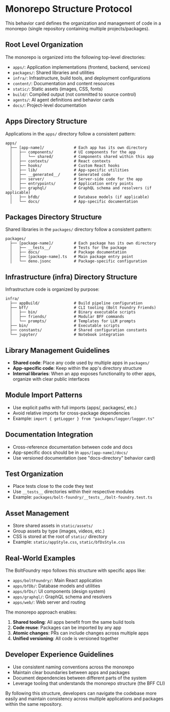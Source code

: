 # Monorepo Structure Protocol

This behavior card defines the organization and management of code in a monorepo
(single repository containing multiple projects/packages).

## Root Level Organization

The monorepo is organized into the following top-level directories:

- `apps/`: Application implementations (frontend, backend, services)
- `packages/`: Shared libraries and utilities
- `infra/`: Infrastructure, build tools, and deployment configurations
- `content/`: Documentation and content resources
- `static/`: Static assets (images, CSS, fonts)
- `build/`: Compiled output (not committed to source control)
- `agents/`: AI agent definitions and behavior cards
- `docs/`: Project-level documentation

## Apps Directory Structure

Applications in the `apps/` directory follow a consistent pattern:

```
apps/
  ├── [app-name]/             # Each app has its own directory
  │   ├── components/         # UI components for the app
  │   │   └── shared/         # Components shared within this app
  │   ├── contexts/           # React contexts
  │   ├── hooks/              # Custom React hooks
  │   ├── lib/                # App-specific utilities
  │   ├── __generated__/      # Generated code
  │   ├── server/             # Server-side code for the app
  │   ├── entrypoints/        # Application entry points
  │   ├── graphql/            # GraphQL schema and resolvers (if applicable)
  │   ├── bfdb/               # Database models (if applicable)
  │   └── docs/               # App-specific documentation
```

## Packages Directory Structure

Shared libraries in the `packages/` directory follow a consistent pattern:

```
packages/
  ├── [package-name]/         # Each package has its own directory
  │   ├── __tests__/          # Tests for the package
  │   ├── docs/               # Package documentation
  │   ├── [package-name].ts   # Main package entry point
  │   └── deno.jsonc          # Package-specific configuration
```

## Infrastructure (infra) Directory Structure

Infrastructure code is organized by purpose:

```
infra/
  ├── appBuild/               # Build pipeline configuration
  ├── bff/                    # CLI tooling (Bolt Foundry Friends)
  │   ├── bin/                # Binary executable scripts
  │   ├── friends/            # Modular BFF commands
  │   └── prompts/            # Templates for LLM prompts
  ├── bin/                    # Executable scripts
  ├── constants/              # Shared configuration constants
  └── jupyter/                # Notebook integration
```

## Library Management Guidelines

- **Shared code**: Place any code used by multiple apps in `packages/`
- **App-specific code**: Keep within the app's directory structure
- **Internal libraries**: When an app exposes functionality to other apps,
  organize with clear public interfaces

## Module Import Patterns

- Use explicit paths with full imports (apps/, packages/, etc.)
- Avoid relative imports for cross-package dependencies
- Example: `import { getLogger } from "packages/logger/logger.ts"`

## Documentation Integration

- Cross-reference documentation between code and docs
- App-specific docs should be in `apps/[app-name]/docs/`
- Use versioned documentation (see "docs-directory" behavior card)

## Test Organization

- Place tests close to the code they test
- Use `__tests__` directories within their respective modules
- Example: `packages/bolt-foundry/__tests__/bolt-foundry.test.ts`

## Asset Management

- Store shared assets in `static/assets/`
- Group assets by type (images, videos, etc.)
- CSS is stored at the root of `static/` directory
- Example: `static/appStyle.css`, `static/bfDsStyle.css`

## Real-World Examples

The BoltFoundry repo follows this structure with specific apps like:

- `apps/boltFoundry/`: Main React application
- `apps/bfDb/`: Database models and utilities
- `apps/bfDs/`: UI components (design system)
- `apps/graphql/`: GraphQL schema and resolvers
- `apps/web/`: Web server and routing

The monorepo approach enables:

1. **Shared tooling**: All apps benefit from the same build tools
2. **Code reuse**: Packages can be imported by any app
3. **Atomic changes**: PRs can include changes across multiple apps
4. **Unified versioning**: All code is versioned together

## Developer Experience Guidelines

- Use consistent naming conventions across the monorepo
- Maintain clear boundaries between apps and packages
- Document dependencies between different parts of the system
- Leverage tooling that understands the monorepo structure (the BFF CLI)

By following this structure, developers can navigate the codebase more easily
and maintain consistency across multiple applications and packages within the
same repository.
